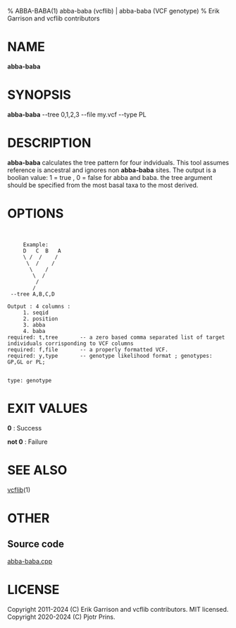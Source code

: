 % ABBA-BABA(1) abba-baba (vcflib) | abba-baba (VCF genotype)
% Erik Garrison and vcflib contributors

# NAME

**abba-baba**

# SYNOPSIS

**abba-baba** --tree 0,1,2,3 --file my.vcf --type PL

# DESCRIPTION

**abba-baba** calculates the tree pattern for four indviduals. This tool assumes reference is ancestral and ignores non **abba-baba** sites. The output is a boolian value: 1 = true , 0 = false for abba and baba. the tree argument should be specified from the most basal taxa to the most derived.



# OPTIONS

```


     Example:
     D   C  B   A 
     \ /  /    /  
      \  /    /   
       \    /    
        \  /     
         /        
        /         
 --tree A,B,C,D

Output : 4 columns :     
     1. seqid            
     2. position         
     3. abba             
     4. baba             
required: t,tree       -- a zero based comma separated list of target individuals corrisponding to VCF columns
required: f,file       -- a properly formatted VCF.                                                           
required: y,type       -- genotype likelihood format ; genotypes: GP,GL or PL;                                


type: genotype

```





# EXIT VALUES

**0**
: Success

**not 0**
: Failure

# SEE ALSO



[vcflib](./vcflib.md)(1)



# OTHER

## Source code

[abba-baba.cpp](https://github.com/vcflib/vcflib/blob/master/src/abba-baba.cpp)

# LICENSE

Copyright 2011-2024 (C) Erik Garrison and vcflib contributors. MIT licensed.
Copyright 2020-2024 (C) Pjotr Prins.

<!--
  Created with ./scripts/bin2md.rb scripts/bin2md-template.erb
-->
